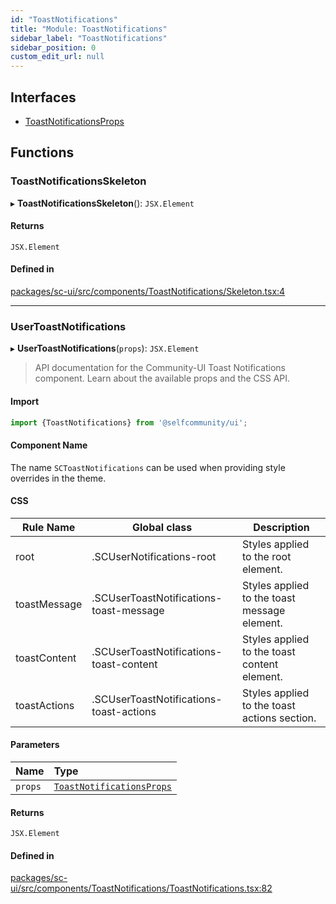 ```yaml
---
id: "ToastNotifications"
title: "Module: ToastNotifications"
sidebar_label: "ToastNotifications"
sidebar_position: 0
custom_edit_url: null
---
```


## Interfaces

- [ToastNotificationsProps](../interfaces/ToastNotifications.ToastNotificationsProps.md)

## Functions

### ToastNotificationsSkeleton

▸ **ToastNotificationsSkeleton**(): `JSX.Element`

#### Returns

`JSX.Element`

#### Defined in

[packages/sc-ui/src/components/ToastNotifications/Skeleton.tsx:4](https://github.com/selfcommunity/community-ui/blob/1eb776a/packages/sc-ui/src/components/ToastNotifications/Skeleton.tsx#L4)

___

### UserToastNotifications

▸ **UserToastNotifications**(`props`): `JSX.Element`

> API documentation for the Community-UI Toast Notifications component. Learn about the available props and the CSS API.

#### Import

```jsx
import {ToastNotifications} from '@selfcommunity/ui';
```

#### Component Name

The name `SCToastNotifications` can be used when providing style overrides in the theme.

#### CSS

|Rule Name|Global class|Description|
|---|---|---|
|root|.SCUserNotifications-root|Styles applied to the root element.|
|toastMessage|.SCUserToastNotifications-toast-message|Styles applied to the toast message element.|
|toastContent|.SCUserToastNotifications-toast-content|Styles applied to the toast content element.|
|toastActions|.SCUserToastNotifications-toast-actions|Styles applied to the toast actions section.|

#### Parameters

| Name | Type |
| :------ | :------ |
| `props` | [`ToastNotificationsProps`](../interfaces/ToastNotifications.ToastNotificationsProps.md) |

#### Returns

`JSX.Element`

#### Defined in

[packages/sc-ui/src/components/ToastNotifications/ToastNotifications.tsx:82](https://github.com/selfcommunity/community-ui/blob/1eb776a/packages/sc-ui/src/components/ToastNotifications/ToastNotifications.tsx#L82)
